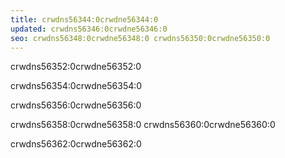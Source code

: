 ```yaml
---
title: crwdns56344:0crwdne56344:0
updated: crwdns56346:0crwdne56346:0
seo: crwdns56348:0crwdne56348:0 crwdns56350:0crwdne56350:0
---
```


crwdns56352:0crwdne56352:0

crwdns56354:0crwdne56354:0

crwdns56356:0crwdne56356:0

crwdns56358:0crwdne56358:0 crwdns56360:0crwdne56360:0

crwdns56362:0crwdne56362:0
